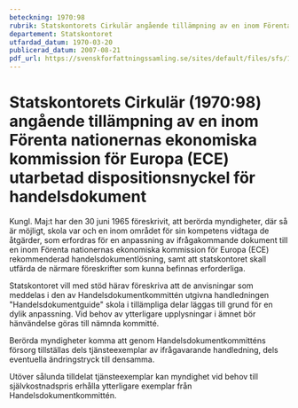 ```yaml
---
beteckning: 1970:98
rubrik: Statskontorets Cirkulär angående tillämpning av en inom Förenta nationernas ekonomiska kommission för Europa (ECE) utarbetad dispositionsnyckel för handelsdokument
departement: Statskontoret
utfardad_datum: 1970-03-20
publicerad_datum: 2007-08-21
pdf_url: https://svenskforfattningssamling.se/sites/default/files/sfs/1970-03/SFS1970-98.pdf
---
```


# Statskontorets Cirkulär (1970:98) angående tillämpning av en inom Förenta nationernas ekonomiska kommission för Europa (ECE) utarbetad dispositionsnyckel för handelsdokument

Kungl. Maj:t har den 30 juni 1965 föreskrivit, att berörda myndigheter, där så är möjligt, skola var och en inom området för sin kompetens vidtaga de åtgärder, som erfordras för en anpassning av ifrågakommande dokument till en inom Förenta nationernas ekonomiska kommission för Europa (ECE) rekommenderad handelsdokumentlösning, samt att statskontoret skall utfärda de närmare föreskrifter som kunna befinnas erforderliga.

Statskontoret vill med stöd härav föreskriva att de anvisningar som meddelas i den av Handelsdokumentkommittén utgivna handledningen "Handelsdokumentguide" skola i tillämpliga delar läggas till grund för en dylik anpassning. Vid behov av ytterligare upplysningar i ämnet bör hänvändelse göras till nämnda kommitté.

Berörda myndigheter komma att genom Handelsdokumentkommitténs försorg tillställas dels tjänsteexemplar av ifrågavarande handledning, dels eventuella ändringstryck till densamma.

Utöver sålunda tilldelat tjänsteexemplar kan myndighet vid behov till självkostnadspris erhålla ytterligare exemplar från Handelsdokumentkommittén.